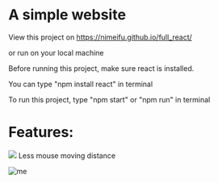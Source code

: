 
# A simple website
View this project on https://nimeifu.github.io/full_react/

or run on your local machine

Before running this project, make sure react is installed. 

You can type "npm install react" in terminal

To run this project, type "npm start" or "npm run" in terminal

# Features: 
![](https://cdn4.iconfinder.com/data/icons/material-animal/24/Mouse-256.png)
Less mouse moving distance

![me](/public/images/Demo.gif)


